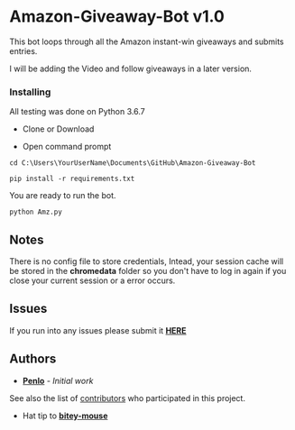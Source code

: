# Amazon-Giveaway-Bot v1.0

This bot loops through all the Amazon instant-win giveaways and submits entries.

I will be adding the Video and follow giveaways in a later version.


### Installing
All testing was done on Python 3.6.7

* Clone or Download

* Open command prompt

```
cd C:\Users\YourUserName\Documents\GitHub\Amazon-Giveaway-Bot
```

```
pip install -r requirements.txt
```

You are ready to run the bot.

```
python Amz.py
```

## Notes

There is no config file to store credentials, Intead, your session cache will be stored in the __chromedata__ folder so you don't have to log in again if you close your current session or a error occurs.

## Issues
If you run into any issues please submit it
**[HERE](https://github.com/Penlo/Amazon-Giveaway-Bot/issues)**


## Authors

* **[Penlo](https://github.com/Penlo)** - *Initial work*

See also the list of [contributors](https://github.com/Penlo/Amazon-Giveaway-Bot/contributors) who participated in this project.

* Hat tip to **[bitey-mouse](https://github.com/bitey-mouse)**
